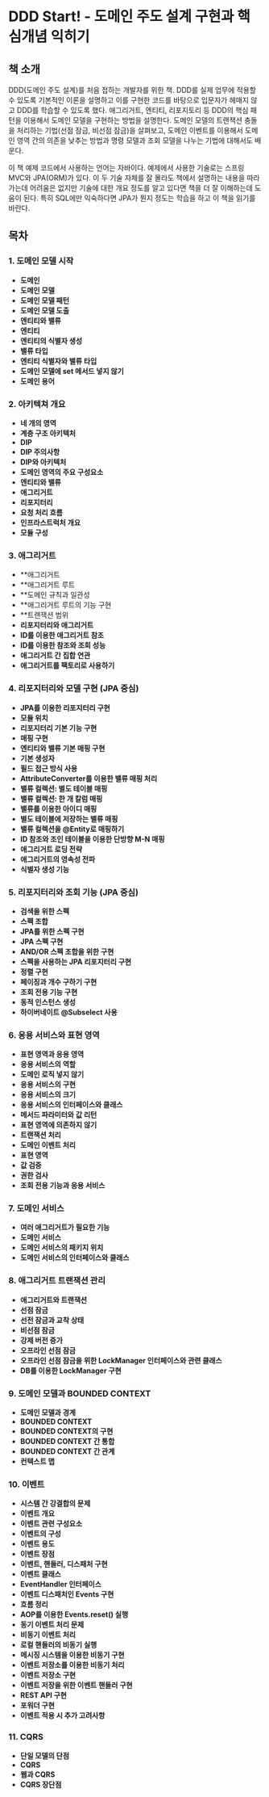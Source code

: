 # DDD Start! - 도메인 주도 설계 구현과 핵심개념 익히기
## 책 소개
DDD(도메인 주도 설계)를 처음 접하는 개발자를 위한 책. DDD를 실제 업무에 적용할 수 있도록 기본적인 이론을 설명하고 이를 구현한 코드를 바탕으로 입문자가 헤매지 않고 DDD를 학습할 수 있도록 했다. 애그리거트, 엔티티, 리포지토리 등 DDD의 핵심 패턴을 이용해서 도메인 모델을 구현하는 방법을 설명한다. 도메인 모델의 트랜잭션 충돌을 처리하는 기법(선점 잠금, 비선점 잠금)을 살펴보고, 도메인 이벤트를 이용해서 도메인 영역 간의 의존을 낮추는 방법과 명령 모델과 조회 모델을 나누는 기법에 대해서도 배운다.

이 책 예제 코드에서 사용하는 언어는 자바이다. 예제에서 사용한 기술로는 스프링 MVC와 JPA(ORM)가 있다. 이 두 기술 자체를 잘 몰라도 책에서 설명하는 내용을 따라가는데 어려움은 없지만 기술에 대한 개요 정도를 알고 있다면 책을 더 잘 이해하는데 도움이 된다. 특히 SQL에만 익숙하다면 JPA가 뭔지 정도는 학습을 하고 이 책을 읽기를 바란다.

## 목차
### 1. 도메인 모델 시작
- **도메인**
- **도메인 모델**
- **도메인 모델 패턴**
- **도메인 모델 도출**
- **엔티티와 밸류**
- **엔티티**
- **엔티티의 식별자 생성**
- **밸류 타입**
- **엔티티 식별자와 밸류 타입**
- **도메인 모델에 set 메서드 넣지 않기**
- **도메인 용어**
### 2. 아키텍쳐 개요
- **네 개의 영역**
- **계층 구조 아키텍처**
- **DIP**
- **DIP 주의사항**
- **DIP와 아키텍처**
- **도메인 영역의 주요 구성요소**
- **엔티티와 밸류**
- **애그리거트**
- **리포지터리**
- **요청 처리 흐름**
- **인프라스트럭처 개요**
- **모듈 구성**
### 3. 애그리거트
- **애그리거트
- **애그리거트 루트
- **도메인 규칙과 일관성
- **애그리거트 루트의 기능 구현
- **트랜잭션 범위
- **리포지터리와 애그리거트**
- **ID를 이용한 애그리거트 참조**
- **ID를 이용한 참조와 조회 성능**
- **애그리거트 간 집합 연관**
- **애그리거트를 팩토리로 사용하기**
### 4. 리포지터리와 모델 구현 (JPA 중심)
- **JPA를 이용한 리포지터리 구현**
- **모듈 위치**
- **리포지터리 기본 기능 구현**
- **매핑 구현**
- **엔티티와 밸류 기본 매핑 구현**
- **기본 생성자**
- **필드 접근 방식 사용**
- **AttributeConverter를 이용한 밸류 매핑 처리**
- **밸류 컬렉션: 별도 테이블 매핑**
- **밸류 컬렉션: 한 개 칼럼 매핑**
- **밸류를 이용한 아이디 매핑**
- **별도 테이블에 저장하는 밸류 매핑**
- **밸류 컬렉션을 @Entity로 매핑하기**
- **ID 참조와 조인 테이블을 이용한 단방향 M-N 매핑**
- **애그리거트 로딩 전략**
- **애그리거트의 영속성 전파**
- **식별자 생성 기능**
### 5. 리포지터리와 조회 기능 (JPA 중심)
- **검색을 위한 스펙**
- **스펙 조합**
- **JPA를 위한 스펙 구현**
- **JPA 스펙 구현**
- **AND/OR 스펙 조합을 위한 구현**
- **스펙을 사용하는 JPA 리포지터리 구현**
- **정렬 구현**
- **페이징과 개수 구하기 구현**
- **조회 전용 기능 구현**
- **동적 인스턴스 생성**
- **하이버네이트 @Subselect 사용**
### 6. 응용 서비스와 표현 영역
- **표현 영역과 응용 영역**
- **응용 서비스의 역할**
- **도메인 로직 넣지 않기**
- **응용 서비스의 구현**
- **응용 서비스의 크기**
- **응용 서비스의 인터페이스와 클래스**
- **메서드 파라미터와 값 리턴**
- **표현 영역에 의존하지 않기**
- **트랜잭션 처리**
- **도메인 이벤트 처리**
- **표현 영역**
- **값 검증**
- **권한 검사**
- **조회 전용 기능과 응용 서비스**
### 7. 도메인 서비스
- **여러 애그리거트가 필요한 기능**
- **도메인 서비스**
- **도메인 서비스의 패키지 위치**
- **도메인 서비스의 인터페이스와 클래스**
### 8. 애그리거트 트랜잭션 관리
- **애그리거트와 트랜잭션**
- **선점 잠금**
- **선전 잠금과 교착 상태**
- **비선점 잠금**
- **강제 버전 증가**
- **오프라인 선점 잠금**
- **오프라인 선점 잠금을 위한 LockManager 인터페이스와 관련 클래스**
- **DB를 이용한 LockManager 구현**
### 9. 도메인 모델과 BOUNDED CONTEXT
- **도메인 모델과 경계**
- **BOUNDED CONTEXT**
- **BOUNDED CONTEXT의 구현**
- **BOUNDED CONTEXT 간 통합**
- **BOUNDED CONTEXT 간 관계**
- **컨텍스트 맵**
### 10. 이벤트
- **시스템 간 강결합의 문제**
- **이벤트 개요**
- **이벤트 관련 구성요소**
- **이벤트의 구성**
- **이벤트 용도**
- **이벤트 장점**
- **이벤트, 핸들러, 디스패처 구현**
- **이벤트 클래스**
- **EventHandler 인터페이스**
- **이벤트 디스패처인 Events 구현**
- **흐름 정리**
- **AOP를 이용한 Events.reset() 실행**
- **동기 이벤트 처리 문제**
- **비동기 이벤트 처리**
- **로컬 핸들러의 비동기 실행**
- **메시징 시스템을 이용한 비동기 구현**
- **이벤트 저장소를 이용한 비동기 처리**
- **이벤트 저장소 구현**
- **이벤트 저장을 위한 이벤트 핸들러 구현**
- **REST API 구현**
- **포워더 구현**
- **이벤트 적용 시 추가 고려사항**
### 11. CQRS
- **단일 모델의 단점**
- **CQRS**
- **웹과 CQRS**
- **CQRS 장단점**